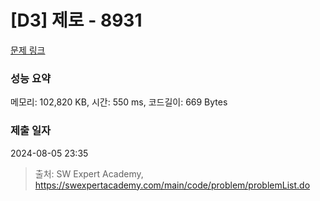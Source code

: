# [D3] 제로 - 8931 

[문제 링크](https://swexpertacademy.com/main/code/problem/problemDetail.do?contestProbId=AW5jBWLq7jwDFATQ) 

### 성능 요약

메모리: 102,820 KB, 시간: 550 ms, 코드길이: 669 Bytes

### 제출 일자

2024-08-05 23:35



> 출처: SW Expert Academy, https://swexpertacademy.com/main/code/problem/problemList.do